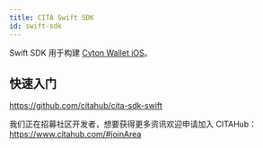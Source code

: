 ```yaml
---
title: CITA Swift SDK
id: swift-sdk
---
```


Swift SDK 用于构建 [Cyton Wallet iOS](https://github.com/citahub/cyton-ios)。

## 快速入门

https://github.com/citahub/cita-sdk-swift

我们正在招募社区开发者，想要获得更多资讯欢迎申请加入 CITAHub：https://www.citahub.com/#joinArea

